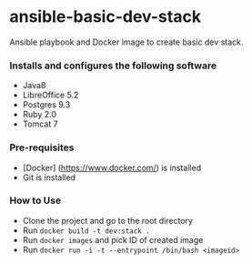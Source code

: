 # ansible-basic-dev-stack

Ansible playbook and Docker image to create basic dev stack. 
 
### Installs and configures the following software
* Java8
* LibreOffice 5.2
* Postgres 9.3
* Ruby 2.0
* Tomcat 7

### Pre-requisites
* [Docker] (https://www.docker.com/) is installed
* Git is installed

### How to Use
* Clone the project and go to the root directory
* Run `docker build -t dev:stack .`
* Run `docker images` and pick ID of created image
* Run `docker run -i -t --entrypoint /bin/bash <imageid>`


